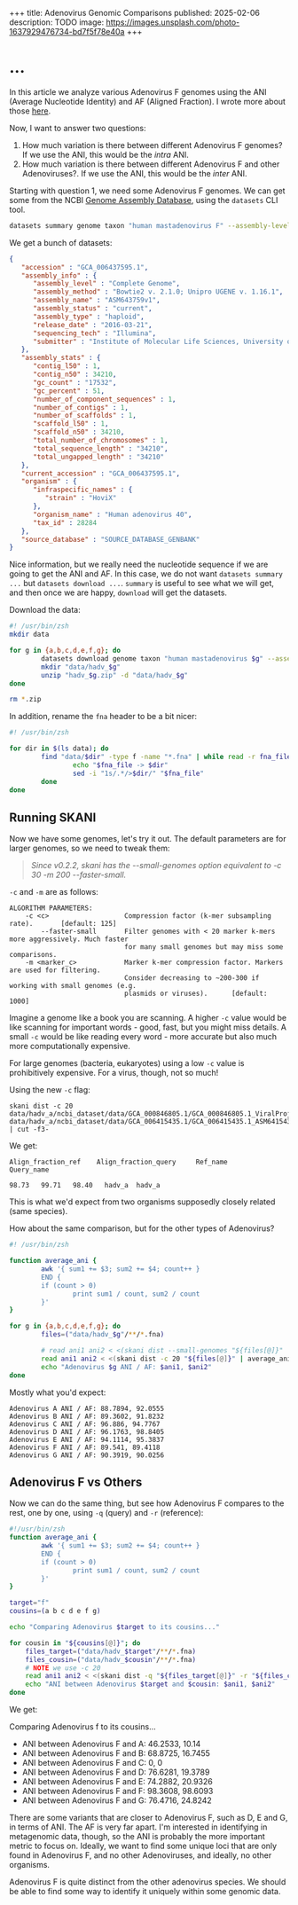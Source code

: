 +++
title: Adenovirus Genomic Comparisons
published: 2025-02-06
description: TODO
image: https://images.unsplash.com/photo-1637929476734-bd7f5f78e40a
+++

# ...

In this article we analyze various Adenovirus F genomes using the ANI (Average Nucleotide Identity) and AF (Aligned Fraction). I wrote more about those [here](/articles/genomic-comparison-metrics).

Now, I want to answer two questions:

1. How much variation is there between different Adenovirus F genomes? If we use the ANI, this would be the *intra* ANI.
2. How much variation is there between different Adenovirus F and other Adenoviruses?. If we use the ANI, this would be the *inter* ANI.

Starting with question 1, we need some Adenovirus F genomes. We can get some from the NCBI [Genome Assembly Database](https://www.ncbi.nlm.nih.gov/grc/data), using the `datasets` CLI tool.

```sh
datasets summary genome taxon "human mastadenovirus F" --assembly-level complete
```

We get a bunch of datasets:

```json
{
   "accession" : "GCA_006437595.1",
   "assembly_info" : {
      "assembly_level" : "Complete Genome",
      "assembly_method" : "Bowtie2 v. 2.1.0; Unipro UGENE v. 1.16.1",
      "assembly_name" : "ASM643759v1",
      "assembly_status" : "current",
      "assembly_type" : "haploid",
      "release_date" : "2016-03-21",
      "sequencing_tech" : "Illumina",
      "submitter" : "Institute of Molecular Life Sciences, University of Zurich"
   },
   "assembly_stats" : {
      "contig_l50" : 1,
      "contig_n50" : 34210,
      "gc_count" : "17532",
      "gc_percent" : 51,
      "number_of_component_sequences" : 1,
      "number_of_contigs" : 1,
      "number_of_scaffolds" : 1,
      "scaffold_l50" : 1,
      "scaffold_n50" : 34210,
      "total_number_of_chromosomes" : 1,
      "total_sequence_length" : "34210",
      "total_ungapped_length" : "34210"
   },
   "current_accession" : "GCA_006437595.1",
   "organism" : {
      "infraspecific_names" : {
         "strain" : "HoviX"
      },
      "organism_name" : "Human adenovirus 40",
      "tax_id" : 28284
   },
   "source_database" : "SOURCE_DATABASE_GENBANK"
}
```

Nice information, but we really need the nucleotide sequence if we are going to get the ANI and AF. In this case, we do not want `datasets summary ...` but `datasets download ...`. `summary` is useful to see what we will get, and then once we are happy, `download` will get the datasets.

Download the data:

```sh
#! /usr/bin/zsh
mkdir data

for g in {a,b,c,d,e,f,g}; do
        datasets download genome taxon "human mastadenovirus $g" --assembly-level complete --filename "hadv_$g.zip"
        mkdir "data/hadv_$g"
        unzip "hadv_$g.zip" -d "data/hadv_$g"
done

rm *.zip
```

In addition, rename the `fna` header to be a bit nicer:

```sh
#! /usr/bin/zsh

for dir in $(ls data); do
        find "data/$dir" -type f -name "*.fna" | while read -r fna_file; do
                echo "$fna_file -> $dir"
                sed -i "1s/.*/>$dir/" "$fna_file"
        done
done
```

## Running SKANI

Now we have some genomes, let's try it out. The default parameters are for larger genomes, so we need to tweak them:

> *Since v0.2.2, skani has the --small-genomes option equivalent to -c 30 -m 200 --faster-small.*

`-c` and `-m` are as follows:

```
ALGORITHM PARAMETERS:
    -c <c>                   Compression factor (k-mer subsampling rate).       [default: 125]
        --faster-small       Filter genomes with < 20 marker k-mers more aggressively. Much faster
                             for many small genomes but may miss some comparisons.
    -m <marker_c>            Marker k-mer compression factor. Markers are used for filtering.
                             Consider decreasing to ~200-300 if working with small genomes (e.g.
                             plasmids or viruses).      [default: 1000]
```

Imagine a genome like a book you are scanning. A higher `-c` value would be like scanning for important words - good, fast, but you might miss details. A small `-c` would be like reading every word - more accurate but also much more computationally expensive.

For large genomes (bacteria, eukaryotes) using a low `-c` value is prohibitively expensive. For a virus, though, not so much!

Using the new `-c` flag:

```
skani dist -c 20 data/hadv_a/ncbi_dataset/data/GCA_000846805.1/GCA_000846805.1_ViralProj14517_genomic.fna data/hadv_a/ncbi_dataset/data/GCA_006415435.1/GCA_006415435.1_ASM641543v1_genomic.fna | cut -f3-
```

We get:

```
Align_fraction_ref    Align_fraction_query     Ref_name        Query_name

98.73   99.71   98.40   hadv_a  hadv_a
```

This is what we'd expect from two organisms supposedly closely related (same species).

How about the same comparison, but for the other types of Adenovirus?


```sh
#! /usr/bin/zsh

function average_ani {
        awk '{ sum1 += $3; sum2 += $4; count++ } 
        END { 
        if (count > 0) 
                print sum1 / count, sum2 / count 
        }'
}

for g in {a,b,c,d,e,f,g}; do
        files=("data/hadv_$g"/**/*.fna)

        # read ani1 ani2 < <(skani dist --small-genomes "${files[@]}" | average_ani)
        read ani1 ani2 < <(skani dist -c 20 "${files[@]}" | average_ani)
        echo "Adenovirus $g ANI / AF: $ani1, $ani2"
done
```

Mostly what you'd expect:

```
Adenovirus A ANI / AF: 88.7894, 92.0555
Adenovirus B ANI / AF: 89.3602, 91.8232
Adenovirus C ANI / AF: 96.886, 94.7767
Adenovirus D ANI / AF: 96.1763, 98.8405
Adenovirus E ANI / AF: 94.1114, 95.3837
Adenovirus F ANI / AF: 89.541, 89.4118
Adenovirus G ANI / AF: 90.3919, 90.0256
```

## Adenovirus F vs Others

Now we can do the same thing, but see how Adenovirus F compares to the rest, one by one, using `-q` (query) and `-r` (reference):

```sh
#!/usr/bin/zsh
function average_ani {
        awk '{ sum1 += $3; sum2 += $4; count++ } 
        END { 
        if (count > 0) 
                print sum1 / count, sum2 / count 
        }'
}

target="f"
cousins=(a b c d e f g)

echo "Comparing Adenovirus $target to its cousins..."

for cousin in "${cousins[@]}"; do
    files_target=("data/hadv_$target"/**/*.fna)
    files_cousin=("data/hadv_$cousin"/**/*.fna)
    # NOTE we use -c 20
    read ani1 ani2 < <(skani dist -q "${files_target[@]}" -r "${files_cousin[@]}" -c 20 | average_ani)
    echo "ANI between Adenovirus $target and $cousin: $ani1, $ani2"
done
```

We get:

Comparing Adenovirus f to its cousins...

- ANI between Adenovirus F and A: 46.2533, 10.14
- ANI between Adenovirus F and B: 68.8725, 16.7455
- ANI between Adenovirus F and C: 0, 0
- ANI between Adenovirus F and D: 76.6281, 19.3789
- ANI between Adenovirus F and E: 74.2882, 20.9326
- ANI between Adenovirus F and F: 98.3608, 98.6093
- ANI between Adenovirus F and G: 76.4716, 24.8242

There are some variants that are closer to Adenovirus F, such as D, E and G, in terms of ANI. The AF is very far apart. I'm interested in identifying in metagenomic data, though, so the ANI is probably the more important metric to focus on. Ideally, we want to find some unique loci that are only found in Adenovirus F, and no other Adenoviruses, and ideally, no other organisms.

Adenovirus F is quite distinct from the other adenovirus species. We should be able to find some way to identify it uniquely within some genomic data.
